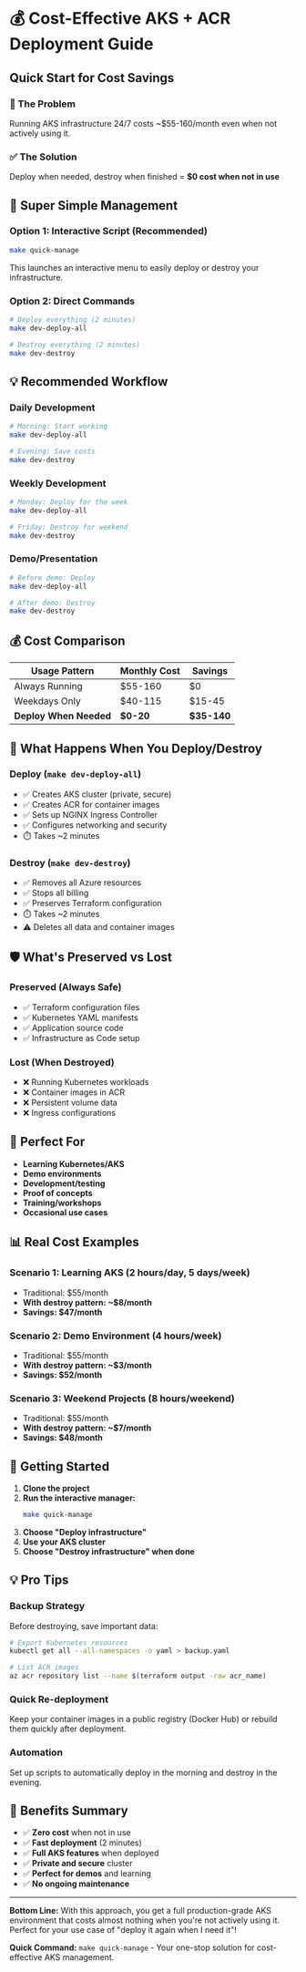 # 💰 Cost-Effective AKS + ACR Deployment Guide

## Quick Start for Cost Savings

### 🎯 The Problem
Running AKS infrastructure 24/7 costs ~$55-160/month even when not actively using it.

### ✅ The Solution
Deploy when needed, destroy when finished = **$0 cost when not in use**

## 🚀 Super Simple Management

### Option 1: Interactive Script (Recommended)
```bash
make quick-manage
```
This launches an interactive menu to easily deploy or destroy your infrastructure.

### Option 2: Direct Commands
```bash
# Deploy everything (2 minutes)
make dev-deploy-all

# Destroy everything (2 minutes) 
make dev-destroy
```

## 💡 Recommended Workflow

### Daily Development
```bash
# Morning: Start working
make dev-deploy-all

# Evening: Save costs
make dev-destroy
```

### Weekly Development
```bash
# Monday: Deploy for the week
make dev-deploy-all

# Friday: Destroy for weekend
make dev-destroy
```

### Demo/Presentation
```bash
# Before demo: Deploy
make dev-deploy-all

# After demo: Destroy
make dev-destroy
```

## 💰 Cost Comparison

| Usage Pattern | Monthly Cost | Savings |
|---------------|-------------|---------|
| Always Running | $55-160 | $0 |
| Weekdays Only | $40-115 | $15-45 |
| **Deploy When Needed** | **$0-20** | **$35-140** |

## 🔄 What Happens When You Deploy/Destroy

### Deploy (`make dev-deploy-all`)
- ✅ Creates AKS cluster (private, secure)
- ✅ Creates ACR for container images
- ✅ Sets up NGINX Ingress Controller
- ✅ Configures networking and security
- ⏱️ Takes ~2 minutes

### Destroy (`make dev-destroy`)
- ✅ Removes all Azure resources
- ✅ Stops all billing
- ✅ Preserves Terraform configuration
- ⏱️ Takes ~2 minutes
- ⚠️ Deletes all data and container images

## 🛡️ What's Preserved vs Lost

### Preserved (Always Safe)
- ✅ Terraform configuration files
- ✅ Kubernetes YAML manifests
- ✅ Application source code
- ✅ Infrastructure as Code setup

### Lost (When Destroyed)
- ❌ Running Kubernetes workloads
- ❌ Container images in ACR
- ❌ Persistent volume data
- ❌ Ingress configurations

## 🎯 Perfect For

- **Learning Kubernetes/AKS**
- **Demo environments**
- **Development/testing**
- **Proof of concepts**
- **Training/workshops**
- **Occasional use cases**

## 📊 Real Cost Examples

### Scenario 1: Learning AKS (2 hours/day, 5 days/week)
- Traditional: $55/month
- **With destroy pattern: ~$8/month**
- **Savings: $47/month**

### Scenario 2: Demo Environment (4 hours/week)
- Traditional: $55/month  
- **With destroy pattern: ~$3/month**
- **Savings: $52/month**

### Scenario 3: Weekend Projects (8 hours/weekend)
- Traditional: $55/month
- **With destroy pattern: ~$7/month**
- **Savings: $48/month**

## 🚀 Getting Started

1. **Clone the project**
2. **Run the interactive manager:**
   ```bash
   make quick-manage
   ```
3. **Choose "Deploy infrastructure"**
4. **Use your AKS cluster**
5. **Choose "Destroy infrastructure" when done**

## 💡 Pro Tips

### Backup Strategy
Before destroying, save important data:
```bash
# Export Kubernetes resources
kubectl get all --all-namespaces -o yaml > backup.yaml

# List ACR images
az acr repository list --name $(terraform output -raw acr_name)
```

### Quick Re-deployment
Keep your container images in a public registry (Docker Hub) or rebuild them quickly after deployment.

### Automation
Set up scripts to automatically deploy in the morning and destroy in the evening.

## 🎉 Benefits Summary

- ✅ **Zero cost** when not in use
- ✅ **Fast deployment** (2 minutes)
- ✅ **Full AKS features** when deployed
- ✅ **Private and secure** cluster
- ✅ **Perfect for demos** and learning
- ✅ **No ongoing maintenance**

---

**Bottom Line:** With this approach, you get a full production-grade AKS environment that costs almost nothing when you're not actively using it. Perfect for your use case of "deploy it again when I need it"!

**Quick Command:** `make quick-manage` - Your one-stop solution for cost-effective AKS management.